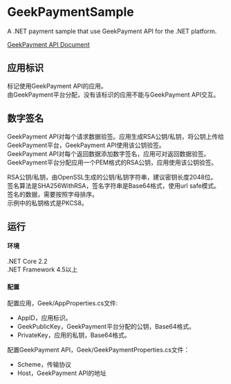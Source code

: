 # GeekPaymentSample

A .NET payment sample that use GeekPayment API for the .NET platform.

[GeekPayment API Document](https://apidoc.geekpayment.com)

## 应用标识
标记使用GeekPayment API的应用。  
由GeekPayment平台分配，没有该标识的应用不能与GeekPayment API交互。

## 数字签名
GeekPayment API对每个请求数据验签。应用生成RSA公钥/私钥，将公钥上传给GeekPayment平台，GeekPayment API使用该公钥验签。  
GeekPayment API对每个返回数据添加数字签名，应用可对返回数据验签。GeekPayment平台分配应用一个PEM格式的RSA公钥，应用使用该公钥验签。

RSA公钥/私钥，由OpenSSL生成的公钥/私钥字符串，建议密钥长度2048位。  
签名算法是SHA256WithRSA，签名字符串是Base64格式，使用url safe模式。  
签名的数据，需要按照字母排序。  
示例中的私钥格式是PKCS8。

## 运行

#### 环境
.NET Core 2.2  
.NET Framework 4.5以上

#### 配置
配置应用，Geek/AppProperties.cs文件:
- AppID，应用标识。
- GeekPublicKey，GeekPayment平台分配的公钥，Base64格式。
- PrivateKey，应用的私钥，Base64格式。

配置GeekPayment API，Geek/GeekPaymentProperties.cs文件：
- Scheme，传输协议
- Host，GeekPayment API的地址
